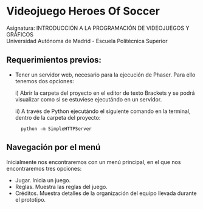 Videojuego Heroes Of Soccer
===========================

Asignatura: INTRODUCCIÓN A LA PROGRAMACIÓN DE VIDEOJUEGOS Y GRÁFICOS </br>
Universidad Autónoma de Madrid - Escuela Politécnica Superior

Requerimientos previos:
-----------------------

  - Tener un servidor web, necesario para la ejecución de Phaser. Para ello tenemos dos opciones:
  
      i) Abrir la carpeta del proyecto en el editor de texto Brackets y se podrá visualizar como si se estuviese ejecutándo en un servidor.
      
      ii) A través de Python ejecutándo el siguiente comando en la terminal, dentro de la carpeta del proyecto:
        
          python -m SimpleHTTPServer
          
Navegación por el menú
----------------------

Inicialmente nos encontraremos con un menú principal, en el que nos encontraremos tres opciones:
  
   - Jugar. Inicia un juego.
   - Reglas. Muestra las reglas del juego.
   - Créditos. Muestra detalles de la organización del equipo llevada durante el prototipo.
